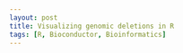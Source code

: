```yaml
---
layout: post
title: Visualizing genomic deletions in R
tags: [R, Bioconductor, Bioinformatics]
---
```

